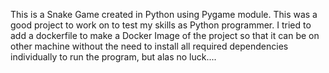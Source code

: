<p>This is a Snake Game created in Python using Pygame module.
This was a good project to work on to test my skills as Python programmer.
I tried to add a dockerfile to make a Docker Image of the project so that it can be on other machine without the need to install all required dependencies individually to run the program, but alas no luck....
</p>